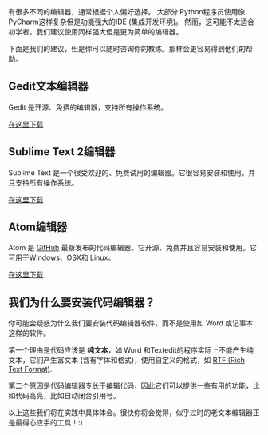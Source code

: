 有很多不同的编辑器，通常根据个人偏好选择。 大部分 Python程序员使用像 PyCharm这样复杂但是功能强大的IDE (集成开发环境)。 然而，这可能不太适合初学者。我们建议使用同样强大但是更为简单的编辑器。

下面是我们的建议，但是你可以随时咨询你的教练。那样会更容易得到他们的帮助。

## Gedit文本编辑器

Gedit 是开源、免费的编辑器，支持所有操作系统。

[在这里下载](https://wiki.gnome.org/Apps/Gedit#Download)

## Sublime Text 2编辑器

Sublime Text 是一个很受欢迎的、免费试用的编辑器。它很容易安装和使用，并且支持所有操作系统。

[在这里下载](https://www.sublimetext.com/2)

## Atom编辑器

Atom 是 [GitHub](https://github.com/) 最新发布的代码编辑器。它开源、免费并且容易安装和使用。它可用于Windows、OSX和 Linux。

[在这里下载](https://atom.io/)

## 我们为什么要安装代码编辑器？

你可能会疑惑为什么我们要安装代码编辑器软件，而不是使用如 Word 或记事本这样的软件。

第一个理由是代码应该是 **纯文本**，如 Word 和Textedit的程序实际上不能产生纯文本，它们产生富文本 (含有字体和格式)，使用自定义的格式，如 [RTF (Rich Text Format)](https://en.wikipedia.org/wiki/Rich_Text_Format).

第二个原因是代码编辑器专长于编辑代码，因此它们可以提供一些有用的功能，比如代码高亮，比如自动闭合引用号。

以上这些我们将在实践中具体体会。很快你将会觉得，似乎过时的老文本编辑器正是最得心应手的工具！:)